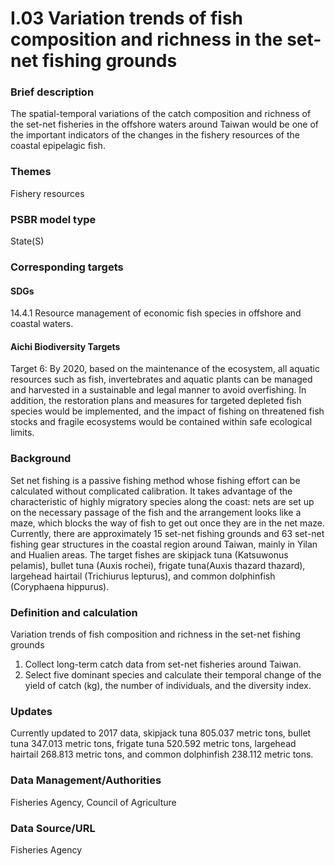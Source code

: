 # I.03 Variation trends of fish composition and richness in the set-net fishing grounds

<script type="text/javascript" src="http://cdn.mathjax.org/mathjax/latest/MathJax.js?config=TeX-AMS-MML_HTMLorMML"></script>

### Brief description
The spatial-temporal variations of the catch composition and richness of the set-net fisheries in the offshore waters around Taiwan would be one of the important indicators of the changes in the fishery resources of the coastal epipelagic fish.

### Themes
Fishery resources
### PSBR model type
State(S)
### Corresponding targets
#### SDGs
14.4.1 Resource management of economic fish species in offshore and coastal waters.
#### Aichi Biodiversity Targets
Target 6: By 2020, based on the maintenance of the ecosystem, all aquatic resources such as fish, invertebrates and aquatic plants can be managed and harvested in a sustainable and legal manner to avoid overfishing. In addition, the restoration plans and measures for targeted depleted fish species would be implemented, and the impact of fishing on threatened fish stocks and fragile ecosystems would be contained within safe ecological limits.
### Background
Set net fishing is a passive fishing method whose fishing effort can be calculated without complicated calibration. It takes advantage of the characteristic of highly migratory species along the coast: nets are set up on the necessary passage of the fish and the arrangement looks like a maze, which blocks the way of fish to get out once they are in the net maze. Currently, there are approximately 15 set-net fishing grounds and 63 set-net fishing gear structures in the coastal region around Taiwan, mainly in Yilan and Hualien areas. The target fishes are skipjack tuna (Katsuwonus pelamis), bullet tuna (Auxis rochei), frigate tuna(Auxis thazard thazard), largehead hairtail (Trichiurus lepturus), and common dolphinfish (Coryphaena hippurus).
### Definition and calculation
Variation trends of fish composition and richness in the set-net fishing grounds
1. Collect long-term catch data from set-net fisheries around Taiwan.
2. Select five dominant species and calculate their temporal change of the yield of catch (kg), the number of individuals, and the diversity index.
### Updates
Currently updated to 2017 data, skipjack tuna 805.037 metric tons, bullet tuna 347.013 metric tons, frigate tuna 520.592 metric tons, largehead hairtail 268.813 metric tons, and common dolphinfish 238.112 metric tons.
### Data Management/Authorities
Fisheries Agency, Council of Agriculture
### Data Source/URL
Fisheries Agency